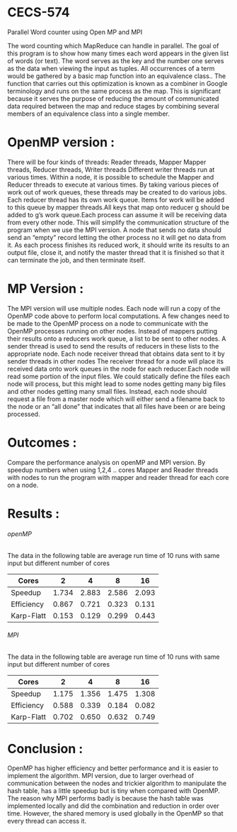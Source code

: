 # CECS-574
Parallel Word counter using Open MP and MPI

The word counting which MapReduce can handle in parallel. The goal of this program is to show how many times each word appears in the given list of words (or text). The word serves as the key and the number one serves as the data when viewing the input as tuples. All occurrences of a term would be gathered by a basic map function into an equivalence class.. The function that carries out this optimization is known as a combiner in Google terminology and runs on the same process as the map. This is significant because it serves the purpose of reducing the amount of communicated data required between the map and reduce stages by combining several members of an equivalence class into a single member.


# OpenMP version :  
There will be four kinds of threads:
Reader threads, Mapper Mapper threads, Reducer threads, Writer threads
Different writer threads run at various times. Within a node, it is possible to schedule the Mapper and Reducer threads to execute at various times. By taking various pieces of work out of work queues, these threads may be created to do various jobs. Each reducer thread has its own work queue. Items for work will be added to this queue by mapper threads.All keys that map onto reducer g should be added to g’s work queue.Each process can assume it will be receiving data from every other node. This will simplify the communication structure of the program when we use the MPI version. A node that sends no data should send an “empty” record letting the other process no it will get no data from it. As each process finishes its reduced work, it should write its results to an output file, close it, and notify the master thread that it is finished so that it can terminate the job, and then terminate itself. 


# MP Version :
The MPI version will use multiple nodes. Each node will run a copy of the OpenMP code above to perform local computations. A few changes need to be made to the OpenMP process on a node to communicate with the OpenMP processes running on other nodes. Instead of mappers putting their results onto a reducers work queue,  a list to be sent to other nodes. A sender thread is  used to send the results of reducers in these lists to the appropriate node. Each node  receiver thread that obtains data sent to it by sender threads in other nodes The receiver thread for a node will place its received data onto work queues in the node for each reducer.Each node will read some portion of the input files. We could statically define the files each node will process, but this might lead to some nodes getting many big files and other nodes getting many small files. Instead, each node should request a file from a master node which will either send a filename back to the node or an “all done” that indicates that all files have been or are being processed.


# Outcomes :
Compare the performance analysis on openMP and MPI version. By speedup numbers when using 1,2,4 .. cores Mapper and Reader threads with nodes to run the program with mapper and reader thread for each core on a node.


# Results :   

###### openMP    
The data in the following table are average run time of 10 runs with same input but different number of cores

| Cores      | 2     | 4     | 8     | 16    |
| ---------- | ----- | ----- | ----- | ----- |
| Speedup    | 1.734 | 2.883 | 2.586 | 2.093 |
| Efficiency | 0.867 | 0.721 | 0.323 | 0.131 |
| Karp-Flatt | 0.153 | 0.129 | 0.299 | 0.443 |


###### MPI   
The data in the following table are average run time of 10 runs with same input but different number of cores

| Cores      | 2     | 4     | 8     | 16    |
| ---------- | ----- | ----- | ----- | ----- |
| Speedup    | 1.175 | 1.356 | 1.475 | 1.308 |
| Efficiency | 0.588 | 0.339 | 0.184 | 0.082 |
| Karp-Flatt | 0.702 | 0.650 | 0.632 | 0.749 |




# Conclusion :    
OpenMP has higher efficiency and better performance and it is easier to implement the algorithm. MPI version, due to larger overhead of communication between the nodes and trickier algorithm to manipulate the hash table, has a little speedup but is tiny when compared with OpenMP. The reason why MPI performs badly is because the hash table was implemented locally and did the combination and reduction in order over time. However, the shared memory is used globally in the OpenMP so that every thread can access it.






